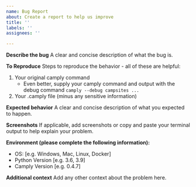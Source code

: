 ```yaml
---
name: Bug Report
about: Create a report to help us improve
title: ''
labels: ''
assignees: ''

---
```


**Describe the bug**
A clear and concise description of what the bug is.

**To Reproduce**
Steps to reproduce the behavior - all of these are helpful:

1. Your original camply command
    - Even better, supply your camply command and output with the debug
      command `camply --debug campsites ...`
2. Your .camply file (minus any sensitive information)

**Expected behavior**
A clear and concise description of what you expected to happen.

**Screenshots**
If applicable, add screenshots or copy and paste your 
terminal output to help explain your problem.

**Environment (please complete the following information):**
- OS: [e.g. Windows, Mac, Linux, Docker]
- Python Version [e.g. 3.6, 3.9]
- Camply Version [e.g. 0.4.7]

**Additional context**
Add any other context about the problem here.